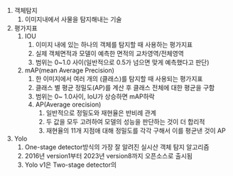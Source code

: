 1. 객체탐지
   1. 이미지내에서 사물을 탐지해내는 기술
2. 평가지표
   1. IOU
      1. 이미지 내에 있는 하나의 객체를 탐지할 때 사용하는 평가지표
      2. 실제 객체면적과 모델이 예측한 면적의 교차영역/전체영역
      3. 범위는 0~1.0 사이(일반적으로 0.5가 넘으면 맞게 예측했다고 판단)
   2. mAP(mean Average Precision)
      1. 한 이미지에서 여러 개의 (클래스)를 탐지할 때 사용되는 평가지표
      2. 클래스 별 평균 정밀도(AP)를 계산 후 클래스 전체에 대한 평균을 구함
      3. 범위는 0~ 1.0사이, IoU가 상승하면 mAP하락
      4. AP(Average orecision)
         1. 일반적으로 정밀도와 재현율은 반비례 관계
         2. 두 값을 모두 고려하여 모델의 성능을 판단하는 것이 더 합리적
         3. 재현율의 11개 지점애 대해 정밀도를 각각 구해서 이를 평균낸 것이 AP
3. Yolo
   1. One-stage detector방식의 가장 잘 알려진 실시산 객체 탐지 알고리즘
   2. 2016년 version1부터 2023년 version8까지 오픈소스로 출시됨
   3. Yolo v1은 Two-stage detector의 